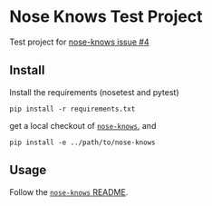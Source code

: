 # Nose Knows Test Project
Test project for [nose-knows issue #4](https://github.com/eventbrite/nose-knows/issues/4)

## Install
Install the requirements (nosetest and pytest)

`pip install -r requirements.txt`

get a local checkout of [`nose-knows`](https://github.com/eventbrite/nose-knows), and

`pip install -e ../path/to/nose-knows`

## Usage
Follow the [`nose-knows` README](https://github.com/eventbrite/nose-knows).
